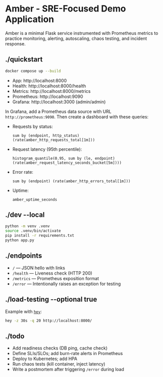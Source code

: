 # Amber - SRE-Focused Demo Application

Amber is a minimal Flask service instrumented with Prometheus metrics to practice monitoring, alerting, autoscaling, chaos testing, and incident response.

## ./quickstart
```bash
docker compose up --build
```

- App: http://localhost:8000
- Health: http://localhost:8000/health
- Metrics: http://localhost:8000/metrics
- Prometheus: http://localhost:9090
- Grafana: http://localhost:3000 (admin/admin)

In Grafana, add a Prometheus data source with URL `http://prometheus:9090`. Then create a dashboard with these queries:

- Requests by status:
  ```promql
  sum by (endpoint, http_status) (rate(amber_http_requests_total[1m]))
  ```

- Request latency (95th percentile):
  ```promql
  histogram_quantile(0.95, sum by (le, endpoint) (rate(amber_request_latency_seconds_bucket[5m])))
  ```

- Error rate:
  ```promql
  sum by (endpoint) (rate(amber_http_errors_total[1m]))
  ```

- Uptime:
  ```promql
  amber_uptime_seconds
  ```

## ./dev --local
```bash
python -m venv .venv
source .venv/bin/activate
pip install -r requirements.txt
python app.py
```

## ./endpoints
- `/` — JSON hello with links
- `/health` — Liveness check (HTTP 200)
- `/metrics` — Prometheus exposition format
- `/error` — Intentionally raises an exception for testing

## ./load-testing --optional true
Example with [`hey`](https://github.com/rakyll/hey):
```bash
hey -z 30s -q 20 http://localhost:8000/
```

## ./todo
- Add readiness checks (DB ping, cache check)
- Define SLIs/SLOs; add burn-rate alerts in Prometheus
- Deploy to Kubernetes; add HPA
- Run chaos tests (kill container, inject latency)
- Write a postmortem after triggering `/error` during load
